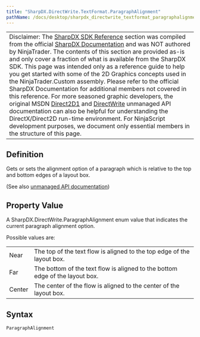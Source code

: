 ```yaml
---
title: "SharpDX.DirectWrite.TextFormat.ParagraphAlignment"
pathName: /docs/desktop/sharpdx_directwrite_textformat_paragraphalignment
---
```


|  |
| --- |
| Disclaimer: The [SharpDX SDK Reference](/docs/desktop/sharpdx_sdk_reference) section was compiled from the official [SharpDX Documentation](http://sharpdx.org/) and was NOT authored by NinjaTrader. The contents of this section are provided as-is and only cover a fraction of what is available from the SharpDX SDK. This page was intended only as a reference guide to help you get started with some of the 2D Graphics concepts used in the NinjaTrader.Custom assembly. Please refer to the official SharpDX Documentation for additional members not covered in this reference. For more seasoned graphic developers, the original MSDN [Direct2D1](https://msdn.microsoft.com/en-us/library/windows/desktop/dd370990.aspx) and [DirectWrite](https://msdn.microsoft.com/en-us/library/windows/desktop/dd368038.aspx) unmanaged API documentation can also be helpful for understanding the DirectX/Direct2D run-time environment. For NinjaScript development purposes, we document only essential members in the structure of this page. |

## Definition

Gets or sets the alignment option of a paragraph which is relative to the top and bottom edges of a layout box.

(See also [unmanaged API documentation](https://msdn.microsoft.com/en-us/library/dd316675.aspx))

## Property Value

A SharpDX.DirectWrite.ParagraphAlignment enum value that indicates the current paragraph alignment option.

Possible values are:

|  |  |
| --- | --- |
| Near | The top of the text flow is aligned to the top edge of the layout box. |
| Far | The bottom of the text flow is aligned to the bottom edge of the layout box. |
| Center | The center of the flow is aligned to the center of the layout box. |

## Syntax

```textlayout
ParagraphAlignment
```
